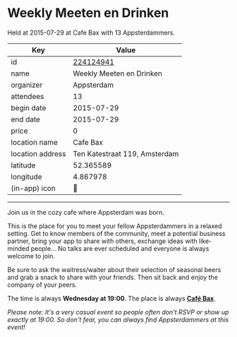 # Weekly Meeten en Drinken
Held at 2015-07-29 at Cafe Bax with 13 Appsterdammers.
        
|Key|Value
|---|---|
|id|[224124941](https://www.meetup.com/appsterdam/events/224124941/)|
|name|Weekly Meeten en Drinken|
|organizer|Appsterdam|
|attendees|13|
|begin date|2015-07-29|
|end date|2015-07-29|
|price|0|
|location name|Cafe Bax|
|location address|Ten Katestraat 119, Amsterdam|
|latitude|52.365589|
|longitude|4.867978|
|(in-app) icon|🍺|

---

Join us in the cozy cafe where Appsterdam was born.

This is the place for you to meet your fellow Appsterdammers in a relaxed setting. Get to know members of the community, meet a potential business partner, bring your app to share with others, exchange ideas with like-minded people... No talks are ever scheduled and everyone is always welcome to join.

Be sure to ask the waitress/waiter about their selection of seasonal beers and grab a snack to share with your friends. Then sit back and enjoy the company of your peers.

The time is always **Wednesday at 19:00**. The place is always **[Café Bax](http://www.cafebax.nl/)**.

*Please note: It's a very casual event so people often don't RSVP or show up exactly at 19:00. So don't fear, you can *always* find Appsterdammers at this event!*


